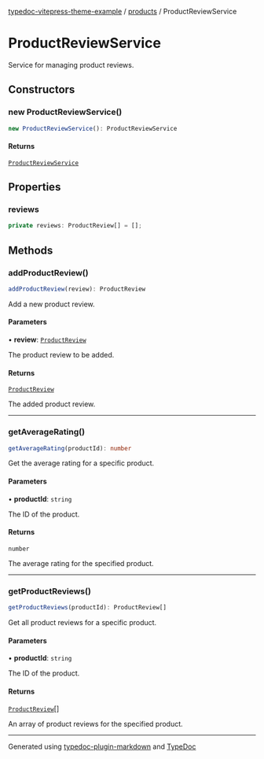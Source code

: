 [typedoc-vitepress-theme-example](../../index.md) / [products](../index.md) / ProductReviewService

# ProductReviewService

Service for managing product reviews.

## Constructors

### new ProductReviewService()

```ts
new ProductReviewService(): ProductReviewService
```

#### Returns

[`ProductReviewService`](ProductReviewService.md)

## Properties

### reviews

```ts
private reviews: ProductReview[] = [];
```

## Methods

### addProductReview()

```ts
addProductReview(review): ProductReview
```

Add a new product review.

#### Parameters

• **review**: [`ProductReview`](../interfaces/ProductReview.md)

The product review to be added.

#### Returns

[`ProductReview`](../interfaces/ProductReview.md)

The added product review.

***

### getAverageRating()

```ts
getAverageRating(productId): number
```

Get the average rating for a specific product.

#### Parameters

• **productId**: `string`

The ID of the product.

#### Returns

`number`

The average rating for the specified product.

***

### getProductReviews()

```ts
getProductReviews(productId): ProductReview[]
```

Get all product reviews for a specific product.

#### Parameters

• **productId**: `string`

The ID of the product.

#### Returns

[`ProductReview`](../interfaces/ProductReview.md)[]

An array of product reviews for the specified product.

***

Generated using [typedoc-plugin-markdown](https://www.npmjs.com/package/typedoc-plugin-markdown) and [TypeDoc](https://typedoc.org/)
